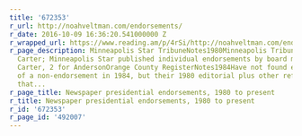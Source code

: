```yaml
---
title: '672353'
r_url: http://noahveltman.com/endorsements/
r_date: 2016-10-09 16:36:20.541000000 Z
r_wrapped_url: https://www.reading.am/p/4rSi/http://noahveltman.com/endorsements/
r_page_description: Minneapolis Star TribuneNotes1980Minneapolis Tribune endorsed
  Carter; Minneapolis Star published individual endorsements by board members, 4 for
  Carter, 2 for AndersonOrange County RegisterNotes1984Have not found explicit confirmation
  of a non-endorsement in 1984, but their 1980 editorial plus other references indicate
  that...
r_page_title: Newspaper presidential endorsements, 1980 to present
r_title: Newspaper presidential endorsements, 1980 to present
r_id: '672353'
r_page_id: '492007'
---
```


